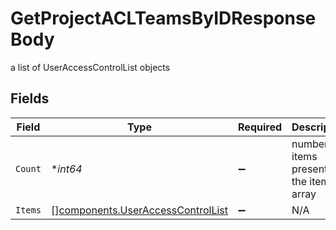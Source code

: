 # GetProjectACLTeamsByIDResponseBody

a list of UserAccessControlList objects


## Fields

| Field                                                                                  | Type                                                                                   | Required                                                                               | Description                                                                            |
| -------------------------------------------------------------------------------------- | -------------------------------------------------------------------------------------- | -------------------------------------------------------------------------------------- | -------------------------------------------------------------------------------------- |
| `Count`                                                                                | **int64*                                                                               | :heavy_minus_sign:                                                                     | number of items present in the items array                                             |
| `Items`                                                                                | [][components.UserAccessControlList](../../models/components/useraccesscontrollist.md) | :heavy_minus_sign:                                                                     | N/A                                                                                    |